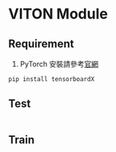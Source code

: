 # VITON Module

## Requirement
1. PyTorch 安裝請參考[官網]('https://pytorch.org')
```
pip install tensorboardX
```

## Test

```

```

## Train
```

```
